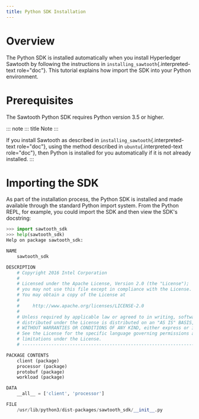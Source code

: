 ```yaml
---
title: Python SDK Installation
---
```


# Overview

The Python SDK is installed automatically when you install Hyperledger
Sawtooth by following the instructions in
`installing_sawtooth`{.interpreted-text role="doc"}. This tutorial
explains how import the SDK into your Python environment.

# Prerequisites

The Sawtooth Python SDK requires Python version 3.5 or higher.

::: note
::: title
Note
:::

If you install Sawtooth as described in
`installing_sawtooth`{.interpreted-text role="doc"}, using the method
described in `ubuntu`{.interpreted-text role="doc"}, then Python is
installed for you automatically if it is not already installed.
:::

# Importing the SDK

As part of the installation process, the Python SDK is installed and
made available through the standard Python import system. From the
Python REPL, for example, you could import the SDK and then view the
SDK\'s docstring:

``` python
>>> import sawtooth_sdk
>>> help(sawtooth_sdk)
Help on package sawtooth_sdk:

NAME
    sawtooth_sdk

DESCRIPTION
    # Copyright 2016 Intel Corporation
    #
    # Licensed under the Apache License, Version 2.0 (the "License");
    # you may not use this file except in compliance with the License.
    # You may obtain a copy of the License at
    #
    #     http://www.apache.org/licenses/LICENSE-2.0
    #
    # Unless required by applicable law or agreed to in writing, software
    # distributed under the License is distributed on an "AS IS" BASIS,
    # WITHOUT WARRANTIES OR CONDITIONS OF ANY KIND, either express or implied.
    # See the License for the specific language governing permissions and
    # limitations under the License.
    # ------------------------------------------------------------------------------

PACKAGE CONTENTS
    client (package)
    processor (package)
    protobuf (package)
    workload (package)

DATA
    __all__ = ['client', 'processor']

FILE
    /usr/lib/python3/dist-packages/sawtooth_sdk/__init__.py
```
